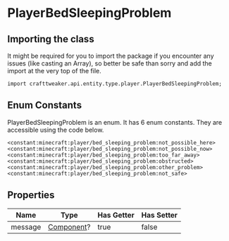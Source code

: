 # PlayerBedSleepingProblem

## Importing the class

It might be required for you to import the package if you encounter any issues (like casting an Array), so better be safe than sorry and add the import at the very top of the file.
```zenscript
import crafttweaker.api.entity.type.player.PlayerBedSleepingProblem;
```


## Enum Constants

PlayerBedSleepingProblem is an enum. It has 6 enum constants. They are accessible using the code below.

```zenscript
<constant:minecraft:player/bed_sleeping_problem:not_possible_here>
<constant:minecraft:player/bed_sleeping_problem:not_possible_now>
<constant:minecraft:player/bed_sleeping_problem:too_far_away>
<constant:minecraft:player/bed_sleeping_problem:obstructed>
<constant:minecraft:player/bed_sleeping_problem:other_problem>
<constant:minecraft:player/bed_sleeping_problem:not_safe>
```
## Properties

|  Name   |                   Type                    | Has Getter | Has Setter |
|---------|-------------------------------------------|------------|------------|
| message | [Component](/vanilla/api/text/Component)? | true       | false      |

